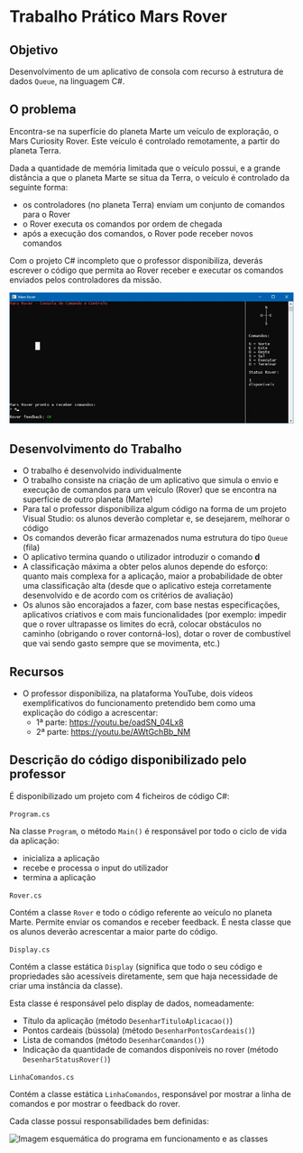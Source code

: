 # Trabalho Prático Mars Rover

## Objetivo

Desenvolvimento de um aplicativo de consola com recurso à estrutura de dados ```Queue```, na linguagem C#.

## O problema

Encontra-se na superfície do planeta Marte um veículo de exploração, o Mars Curiosity Rover. Este veículo é controlado remotamente, a partir do planeta Terra.

Dada a quantidade de memória limitada que o veículo possui, e a grande distância a que o planeta Marte se situa da Terra, o veículo é controlado da seguinte forma:
- os controladores (no planeta Terra) enviam um conjunto de comandos para o Rover
- o Rover executa os comandos por ordem de chegada
- após a execução dos comandos, o Rover pode receber novos comandos

Com o projeto C# incompleto que o professor disponibiliza, deverás escrever o código que permita ao Rover receber e executar os comandos enviados pelos controladores da missão.

<img src="img/screenshot.webp" alt="Imagem do programa em funcionamento">

## Desenvolvimento do Trabalho
- O trabalho é desenvolvido individualmente
- O trabalho consiste na criação de um aplicativo que simula o envio e execução de comandos para um veículo (Rover) que se encontra na superfície de outro planeta (Marte)
- Para tal o professor disponibiliza algum código na forma de um projeto Visual Studio: os alunos deverão completar e, se desejarem, melhorar o código
- Os comandos deverão ficar armazenados numa estrutura do tipo ```Queue``` (fila)
- O aplicativo termina quando o utilizador introduzir o comando **d**
- A classificação máxima a obter pelos alunos depende do esforço: quanto mais complexa for a aplicação, maior a probabilidade de obter uma classificação alta (desde que o aplicativo esteja corretamente desenvolvido e de acordo com os critérios de avaliação)
- Os alunos são encorajados a fazer, com base nestas especificações, aplicativos criativos e com mais funcionalidades (por exemplo: impedir que o rover ultrapasse os limites do ecrã, colocar obstáculos no caminho (obrigando o rover contorná-los), dotar o rover de combustível que vai sendo gasto sempre que se movimenta, etc.)

## Recursos

- O professor disponibiliza, na plataforma YouTube, dois vídeos exemplificativos do funcionamento pretendido bem como uma explicação do código a acrescentar:
    - 1ª parte: https://youtu.be/oadSN_04Lx8
    - 2ª parte: https://youtu.be/AWtGchBb_NM

## Descrição do código disponibilizado pelo professor

É disponibilizado um projeto com 4 ficheiros de código C#:

```Program.cs```

Na classe ```Program```, o método ```Main()``` é responsável por todo o ciclo de vida da aplicação:

- inicializa a aplicação
- recebe e processa o input do utilizador
- termina a aplicação

```Rover.cs```

Contém a classe ```Rover``` e todo o código referente ao veículo no planeta Marte. Permite enviar os comandos e receber feedback. É nesta classe que os alunos deverão acrescentar a maior parte do código.

```Display.cs```

Contém a classe estática ```Display``` (significa que todo o seu código e propriedades são acessíveis diretamente, sem que haja necessidade de criar uma instância da classe).

Esta classe é responsável pelo display de dados, nomeadamente:

- Título da aplicação (método ```DesenharTituloAplicacao()```)
- Pontos cardeais (bússola) (método ```DesenharPontosCardeais()```)
- Lista de comandos (método ```DesenharComandos()```)
- Indicação da quantidade de comandos disponíveis no rover (método ```DesenharStatusRover()```)

```LinhaComandos.cs```

Contém a classe estática ```LinhaComandos```, responsável por mostrar a linha de comandos e por mostrar o feedback do rover.

Cada classe possui responsabilidades bem definidas:

<img src="img/screenshot2.webp" alt="Imagem esquemática do programa em funcionamento e as classes">